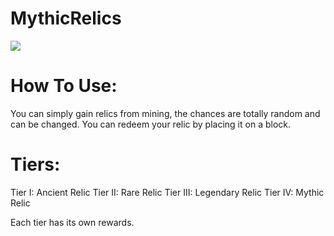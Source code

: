 # MythicRelics

<a href="https://poggit.pmmp.io/p/MythicRelics"><img src="https://poggit.pmmp.io/shield.state/MythicRelics"></a>

# How To Use:

You can simply gain relics from mining, the chances are totally random and can be changed.
You can redeem your relic by placing it on a block.

# Tiers:

Tier I: Ancient Relic
Tier II: Rare Relic
Tier III: Legendary Relic
Tier IV: Mythic Relic

Each tier has its own rewards.
